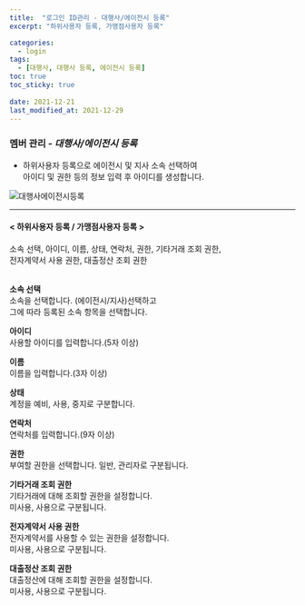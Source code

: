 ```yaml
---
title:  "로그인 ID관리 - 대행사/에이전시 등록"
excerpt: "하위사용자 등록, 가맹점사용자 등록"

categories:
  - login
tags:
  - [대행사, 대행사 등록, 에이전시 등록]
toc: true
toc_sticky: true
 
date: 2021-12-21
last_modified_at: 2021-12-29
---
```

### 멤버 관리 - *대행사/에이전시 등록*
- 하위사용자 등록으로 에이전시 및 지사 소속 선택하여<br>아이디 및 권한 등의 정보 입력 후 아이디를 생성합니다.

![대행사에이전시등록](https://user-images.githubusercontent.com/95394003/146888311-e15563ff-b471-4370-9f60-1e59a3d60cac.jpeg)
<br>

---

#### < 하위사용자 등록 / 가맹점사용자 등록 >
소속 선택, 아이디, 이름, 상태, 연락처, 권한, 기타거래 조회 권한,<br>전자계약서 사용 권한, 대출정산 조회 권한<br>
<br>

**소속 선택**<br>
소속을 선택합니다. (에이전시/지사)선택하고<br>그에 따라 등록된 소속 항목을 선택합니다.

**아이디**<br>
사용할 아이디를 입력합니다.(5자 이상)

**이름**<br>
이름을 입력합니다.(3자 이상)

**상태**<br>
계정을 예비, 사용, 중지로 구분합니다.

**연락처**<br>
연락처를 입력합니다.(9자 이상)

**권한**<br>
부여할 권한을 선택합니다. 일반, 관리자로 구분됩니다.

**기타거래 조회 권한**<br>
기타거래에 대해 조회할 권한을 설정합니다.<br>미사용, 사용으로 구분됩니다.

**전자계약서 사용 권한**<br>
전자계약서를 사용할 수 있는 권한을 설정합니다.<br>미사용, 사용으로 구분됩니다.

**대출정산 조회 권한**<br>
대출정산에 대해 조회할 권한을 설정합니다.<br>미사용, 사용으로 구분됩니다.
